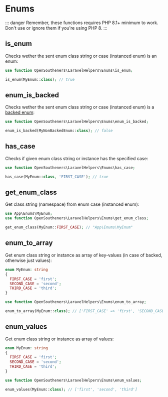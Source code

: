 
# Enums

::: danger
Remember, these functions requires PHP 8.1+ minimum to work. Don't use or ignore them if you're using PHP 8.
:::

## is_enum

Checks wether the sent enum class string or case (instanced enum) is an enum:

```php
use function OpenSoutheners\LaravelHelpers\Enums\is_enum;

is_enum(MyEnum::class); // true
```

## enum_is_backed <Badge type="tip" text="0.8.0+" vertical="middle" />

Checks wether the sent enum class string or case (instanced enum) is a [backed enum](https://www.php.net/manual/en/language.enumerations.backed.php):

```php
use function OpenSoutheners\LaravelHelpers\Enums\enum_is_backed;

enum_is_backed(MyNonBackedEnum::class); // false
```

## has_case

Checks if given enum class string or instance has the specified case:

```php
use function OpenSoutheners\LaravelHelpers\Enums\has_case;

has_case(MyEnum::class, 'FIRST_CASE'); // true
```

## get_enum_class <Badge type="tip" text="0.8.0+" vertical="middle" />

Get class string (namespace) from enum case (instanced enum):

```php
use App\Enums\MyEnum;
use function OpenSoutheners\LaravelHelpers\Enums\get_enum_class;

get_enum_class(MyEnum::FIRST_CASE); // "App\Enums\MyEnum"
```

## enum_to_array <Badge type="tip" text="0.8.0+" vertical="middle" />

Get enum class string or instance as array of key-values (in case of backed, otherwise just values):

<CodeGroup>
  <CodeGroupItem title="MyEnum.php">

```php
enum MyEnum: string
{
  FIRST_CASE = 'first';
  SECOND_CASE = 'second';
  THIRD_CASE = 'third';
}
```

  </CodeGroupItem>
  <CodeGroupItem title="enum_to_array">

```php
use function OpenSoutheners\LaravelHelpers\Enums\enum_to_array;

enum_to_array(MyEnum::class); // ['FIRST_CASE' => 'first', 'SECOND_CASE' => 'second', 'THIRD_CASE' => 'third']
```

  </CodeGroupItem>
</CodeGroup>

## enum_values <Badge type="tip" text="0.8.0+" vertical="middle" />

Get enum class string or instance as array of values:

<CodeGroup>
  <CodeGroupItem title="MyEnum.php">

```php
enum MyEnum: string
{
  FIRST_CASE = 'first';
  SECOND_CASE = 'second';
  THIRD_CASE = 'third';
}
```

  </CodeGroupItem>
  <CodeGroupItem title="enum_values">

```php
use function OpenSoutheners\LaravelHelpers\Enums\enum_values;

enum_values(MyEnum::class); // ['first', 'second', 'third']
```

  </CodeGroupItem>
</CodeGroup>
